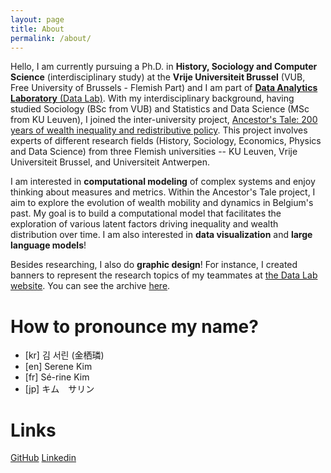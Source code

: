 ```yaml
---
layout: page
title: About
permalink: /about/
---
```


Hello, I am currently pursuing a Ph.D. in **History, Sociology and Computer Science** (interdisciplinary study) at the **Vrije Universiteit Brussel** (VUB, Free University of Brussels - Flemish Part) and I am part of [**Data Analytics Laboratory** (Data Lab)](http://data.research.vub.be/). With my interdisciplinary background, having studied Sociology (BSc from VUB) and Statistics and Data Science (MSc from KU Leuven), I joined the inter-university project, [Ancestor's Tale: 200 years of wealth inequality and redistributive policy](https://ancestorstale.be/en#:~:text=The%20project%20%E2%80%9CAncestor's%20Tale%E2%80%9D%20studies,of%20200%20years%20in%20Belgium.). This project involves experts of different research fields (History, Sociology, Economics, Physics and Data Science) from three Flemish universities -- KU Leuven, Vrije Universiteit Brussel, and Universiteit Antwerpen. 

I am interested in **computational modeling** of complex systems and enjoy thinking about measures and metrics. Within the Ancestor's Tale project, I aim to explore the evolution of wealth mobility and dynamics in Belgium's past. My goal is to build a computational model that facilitates the exploration of various latent factors driving inequality and wealth distribution over time. I am also interested in **data visualization** and **large language models**! 

Besides researching, I also do **graphic design**! For instance, I created banners to represent the research topics of my teammates at [the Data Lab website](https://data.research.vub.be/research). You can see the archive [here](/gallery). 

# How to pronounce my name?
* [kr] 김 서린 (金栖璘)
* [en] Serene Kim
* [fr] Sé-rine Kim
* [jp] キム　サリン

# Links 
[GitHub](https://github.com/SereneKim)
[Linkedin](https://www.linkedin.com/in/serenekim/)
